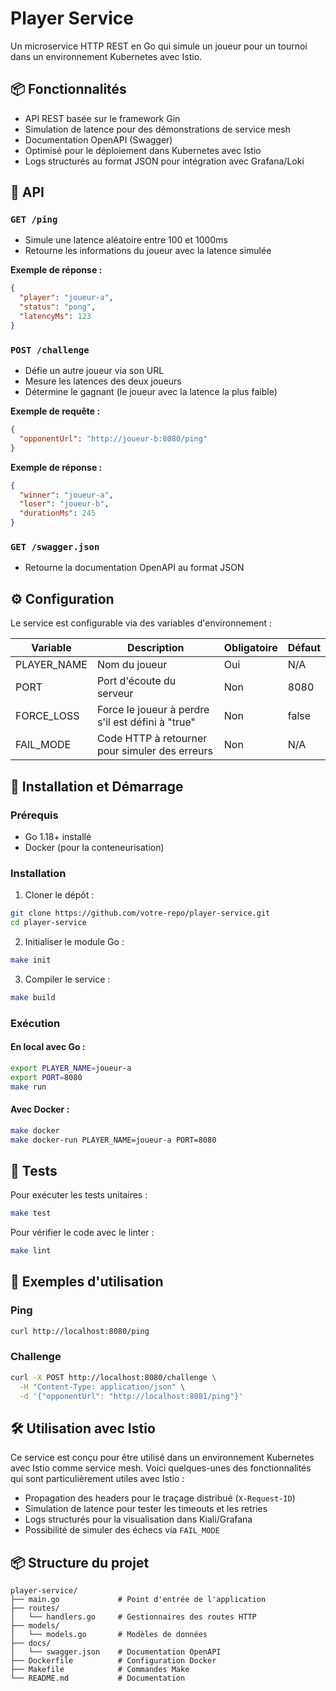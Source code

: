 # Player Service

Un microservice HTTP REST en Go qui simule un joueur pour un tournoi dans un environnement Kubernetes avec Istio.

## 📦 Fonctionnalités

- API REST basée sur le framework Gin
- Simulation de latence pour des démonstrations de service mesh
- Documentation OpenAPI (Swagger)
- Optimisé pour le déploiement dans Kubernetes avec Istio
- Logs structurés au format JSON pour intégration avec Grafana/Loki

## 🚀 API

### `GET /ping`

- Simule une latence aléatoire entre 100 et 1000ms
- Retourne les informations du joueur avec la latence simulée

**Exemple de réponse :**
```json
{
  "player": "joueur-a",
  "status": "pong",
  "latencyMs": 123
}
```

### `POST /challenge`

- Défie un autre joueur via son URL
- Mesure les latences des deux joueurs
- Détermine le gagnant (le joueur avec la latence la plus faible)

**Exemple de requête :**
```json
{
  "opponentUrl": "http://joueur-b:8080/ping"
}
```

**Exemple de réponse :**
```json
{
  "winner": "joueur-a",
  "loser": "joueur-b",
  "durationMs": 245
}
```

### `GET /swagger.json`

- Retourne la documentation OpenAPI au format JSON

## ⚙️ Configuration

Le service est configurable via des variables d'environnement :

| Variable     | Description                                         | Obligatoire | Défaut |
|--------------|-----------------------------------------------------|-------------|--------|
| PLAYER_NAME  | Nom du joueur                                       | Oui         | N/A    |
| PORT         | Port d'écoute du serveur                            | Non         | 8080   |
| FORCE_LOSS   | Force le joueur à perdre s'il est défini à "true"   | Non         | false  |
| FAIL_MODE    | Code HTTP à retourner pour simuler des erreurs      | Non         | N/A    |

## 🔧 Installation et Démarrage

### Prérequis

- Go 1.18+ installé
- Docker (pour la conteneurisation)

### Installation

1. Cloner le dépôt :
```bash
git clone https://github.com/votre-repo/player-service.git
cd player-service
```

2. Initialiser le module Go :
```bash
make init
```

3. Compiler le service :
```bash
make build
```

### Exécution

#### En local avec Go :
```bash
export PLAYER_NAME=joueur-a
export PORT=8080
make run
```

#### Avec Docker :
```bash
make docker
make docker-run PLAYER_NAME=joueur-a PORT=8080
```

## 🧪 Tests

Pour exécuter les tests unitaires :
```bash
make test
```

Pour vérifier le code avec le linter :
```bash
make lint
```

## 📝 Exemples d'utilisation

### Ping
```bash
curl http://localhost:8080/ping
```

### Challenge
```bash
curl -X POST http://localhost:8080/challenge \
  -H "Content-Type: application/json" \
  -d '{"opponentUrl": "http://localhost:8081/ping"}'
```

## 🛠️ Utilisation avec Istio

Ce service est conçu pour être utilisé dans un environnement Kubernetes avec Istio comme service mesh. Voici quelques-unes des fonctionnalités qui sont particulièrement utiles avec Istio :

- Propagation des headers pour le traçage distribué (`X-Request-ID`)
- Simulation de latence pour tester les timeouts et les retries
- Logs structurés pour la visualisation dans Kiali/Grafana
- Possibilité de simuler des échecs via `FAIL_MODE`

## 📦 Structure du projet

```
player-service/
├── main.go             # Point d'entrée de l'application
├── routes/
│   └── handlers.go     # Gestionnaires des routes HTTP
├── models/
│   └── models.go       # Modèles de données
├── docs/
│   └── swagger.json    # Documentation OpenAPI
├── Dockerfile          # Configuration Docker
├── Makefile            # Commandes Make
└── README.md           # Documentation
```
